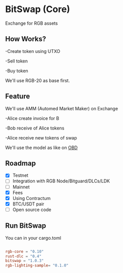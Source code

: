 # BitSwap (Core)

Exchange for RGB assets

## How Works?

-Create token using UTXO

-Sell token

-Buy token

We'll use RGB-20 as base first.

## Feature

We'll use AMM (Automed Market Maker) on Exchange

-Alice create invoice for B

-Bob receive of Alice tokens 

-Alice receive new tokens of swap

We'll use the model as like on [OBD](https://github.com/omnilaboratory/OmniBOLT-spec/blob/master/OmniBOLT-06-Automatic-Market-Maker-and-DEX.md)

## Roadmap

- [X] Testnet
- [ ] Integration with RGB Node/Bitguard/DLCs/LDK
- [ ] Mainnet
- [x] Fees
- [X] Using Contractum
- [X] BTC/USDT pair
- [ ] Open source code

## Run BitSwap

You can in your cargo.toml

```cargo.toml

rgb-core = "0.10"
rust-dlc = "0.4"
bitswap = "1.0.3"
rgb-lighting-sample= "0.1.0"


